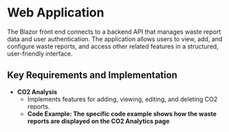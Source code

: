 # Web Application
The Blazor front end connects to a backend API that manages waste report data and user authentication. The application allows users to view, add, and configure waste reports, and access other related features in a structured, user-friendly interface.
## Key Requirements and Implementation
- **CO2 Analysis**
  - Implements features for adding, viewing, editing, and deleting CO2 reports.
  - **Code Example: The specific code example shows how the waste reports are displayed on the CO2 Analytics page**

